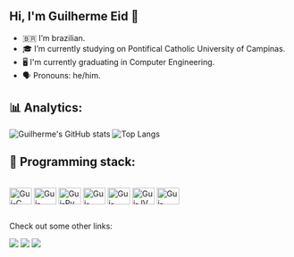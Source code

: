 ## Hi, I'm Guilherme Eid 👋

- 🇧🇷 I’m brazilian.
- 🎓 I’m currently studying on Pontifical Catholic University of Campinas.
- 🖥️ I'm currently graduating in Computer Engineering.
- 🗣️ Pronouns: he/him.

## 📊 Analytics:
  ![Guilherme's GitHub stats](https://github-readme-stats.vercel.app/api?username=guilhermeeid&show_icons=true&count_private=true&theme=dark&hide_border=true)
  ![Top Langs](https://github-readme-stats.vercel.app/api/top-langs/?username=guilhermeeid&layout=compact&theme=dark&hide_border=true)
  
<!--
ST "CV"
-->
## 💽 Programming stack:
<div style="display: inline_block"><br>
  <img align="center" alt="Gui-C" height="30" width="40" src="https://cdn.jsdelivr.net/gh/devicons/devicon@latest/icons/c/c-original.svg">
  <img align="center" alt="Gui-C++" height="30" width="40" src="https://cdn.jsdelivr.net/gh/devicons/devicon@latest/icons/cplusplus/cplusplus-original.svg">
  <img align="center" alt="Gui-Py" height="30" width="40" src="https://cdn.jsdelivr.net/gh/devicons/devicon@latest/icons/python/python-original.svg">
  <img align="center" alt="Gui-HTML" height="30" width="40" src="https://cdn.jsdelivr.net/gh/devicons/devicon@latest/icons/html5/html5-original.svg">
  <img align="center" alt="Gui-CSS" height="30" width="40" src="https://cdn.jsdelivr.net/gh/devicons/devicon@latest/icons/css3/css3-original.svg">
  <img align="center" alt="Gui-JV" height="30" width="40" src="https://cdn.jsdelivr.net/gh/devicons/devicon@latest/icons/javascript/javascript-original.svg">
  <img align="center" alt="Gui-Assembly" height="30" width="40" src="https://cdn.jsdelivr.net/gh/devicons/devicon@latest/icons/wasm/wasm-original.svg">
</div>

##
Check out some other links:
<div> 
  <a href="http://lattes.cnpq.br/3573746900379250" target="_blank"><img src="https://img.shields.io/badge/Academia-fff?style=for-the-badge&logo=academia&logoColor=black"></a>
  <a href="www.linkedin.com/in/guilherme-eid-godoy-456344313" target="_blank"><img src="https://img.shields.io/badge/-LinkedIn-%230077B5?style=for-the-badge&logo=linkedin&logoColor=white" target="_blank"></a>
  <a href = "mailto:guilherme.eg@puccampinas.edu.br"><img src="https://img.shields.io/badge/-Gmail-%23333?style=for-the-badge&logo=gmail&logoColor=white" target="_blank"></a>
</div>

##

